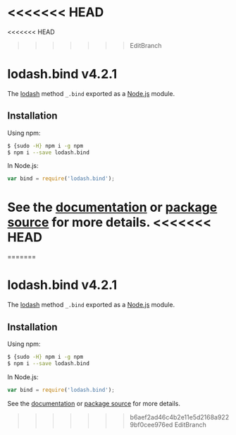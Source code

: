 <<<<<<< HEAD
=======
<<<<<<< HEAD
>>>>>>> EditBranch
# lodash.bind v4.2.1

The [lodash](https://lodash.com/) method `_.bind` exported as a [Node.js](https://nodejs.org/) module.

## Installation

Using npm:
```bash
$ {sudo -H} npm i -g npm
$ npm i --save lodash.bind
```

In Node.js:
```js
var bind = require('lodash.bind');
```

See the [documentation](https://lodash.com/docs#bind) or [package source](https://github.com/lodash/lodash/blob/4.2.1-npm-packages/lodash.bind) for more details.
<<<<<<< HEAD
=======
=======
# lodash.bind v4.2.1

The [lodash](https://lodash.com/) method `_.bind` exported as a [Node.js](https://nodejs.org/) module.

## Installation

Using npm:
```bash
$ {sudo -H} npm i -g npm
$ npm i --save lodash.bind
```

In Node.js:
```js
var bind = require('lodash.bind');
```

See the [documentation](https://lodash.com/docs#bind) or [package source](https://github.com/lodash/lodash/blob/4.2.1-npm-packages/lodash.bind) for more details.
>>>>>>> b6aef2ad46c4b2e11e5d2168a9229bf0cee976ed
>>>>>>> EditBranch
